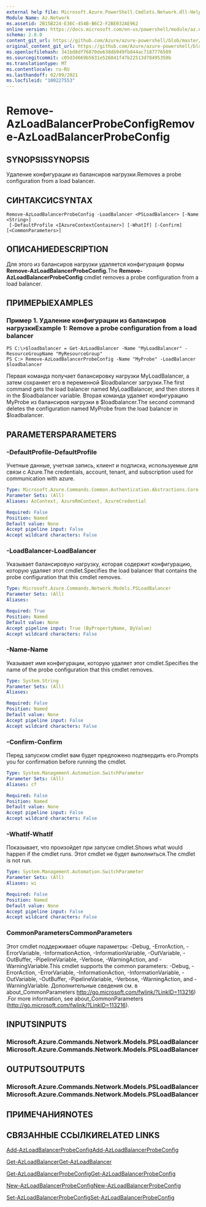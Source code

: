 ```yaml
---
external help file: Microsoft.Azure.PowerShell.Cmdlets.Network.dll-Help.xml
Module Name: Az.Network
ms.assetid: 2B15B224-E36C-454B-B6C2-F2BE032AE962
online version: https://docs.microsoft.com/en-us/powershell/module/az.network/remove-azloadbalancerprobeconfig
schema: 2.0.0
content_git_url: https://github.com/Azure/azure-powershell/blob/master/src/Network/Network/help/Remove-AzLoadBalancerProbeConfig.md
original_content_git_url: https://github.com/Azure/azure-powershell/blob/master/src/Network/Network/help/Remove-AzLoadBalancerProbeConfig.md
ms.openlocfilehash: 341bd8df76870de638db949fb844ac7187776509
ms.sourcegitcommit: c05d3d669b5631e526841f47b22513d78495350b
ms.translationtype: MT
ms.contentlocale: ru-RU
ms.lasthandoff: 02/09/2021
ms.locfileid: "100227553"
---
```

# <span data-ttu-id="78244-101">Remove-AzLoadBalancerProbeConfig</span><span class="sxs-lookup"><span data-stu-id="78244-101">Remove-AzLoadBalancerProbeConfig</span></span>

## <span data-ttu-id="78244-102">SYNOPSIS</span><span class="sxs-lookup"><span data-stu-id="78244-102">SYNOPSIS</span></span>
<span data-ttu-id="78244-103">Удаление конфигурации из балансиров нагрузки.</span><span class="sxs-lookup"><span data-stu-id="78244-103">Removes a probe configuration from a load balancer.</span></span>

## <span data-ttu-id="78244-104">СИНТАКСИС</span><span class="sxs-lookup"><span data-stu-id="78244-104">SYNTAX</span></span>

```
Remove-AzLoadBalancerProbeConfig -LoadBalancer <PSLoadBalancer> [-Name <String>]
 [-DefaultProfile <IAzureContextContainer>] [-WhatIf] [-Confirm] [<CommonParameters>]
```

## <span data-ttu-id="78244-105">ОПИСАНИЕ</span><span class="sxs-lookup"><span data-stu-id="78244-105">DESCRIPTION</span></span>
<span data-ttu-id="78244-106">Для этого из балансиров нагрузки удаляется конфигурация формы **Remove-AzLoadBalancerProbeConfig.**</span><span class="sxs-lookup"><span data-stu-id="78244-106">The **Remove-AzLoadBalancerProbeConfig** cmdlet removes a probe configuration from a load balancer.</span></span>

## <span data-ttu-id="78244-107">ПРИМЕРЫ</span><span class="sxs-lookup"><span data-stu-id="78244-107">EXAMPLES</span></span>

### <span data-ttu-id="78244-108">Пример 1. Удаление конфигурации из балансиров нагрузки</span><span class="sxs-lookup"><span data-stu-id="78244-108">Example 1: Remove a probe configuration from a load balancer</span></span>
```
PS C:\>$loadbalancer = Get-AzLoadBalancer -Name "MyLoadBalancer" -ResourceGroupName "MyResourceGroup"
PS C:> Remove-AzLoadBalancerProbeConfig -Name "MyProbe" -LoadBalancer $loadbalancer
```

<span data-ttu-id="78244-109">Первая команда получает балансировку нагрузки MyLoadBalancer, а затем сохраняет его в переменной $loadbalancer загрузки.</span><span class="sxs-lookup"><span data-stu-id="78244-109">The first command gets the load balancer named MyLoadBalancer, and then stores it in the $loadbalancer variable.</span></span>
<span data-ttu-id="78244-110">Вторая команда удаляет конфигурацию MyProbe из балансиров нагрузки в $loadbalancer.</span><span class="sxs-lookup"><span data-stu-id="78244-110">The second command deletes the configuration named MyProbe from the load balancer in $loadbalancer.</span></span>

## <span data-ttu-id="78244-111">PARAMETERS</span><span class="sxs-lookup"><span data-stu-id="78244-111">PARAMETERS</span></span>

### <span data-ttu-id="78244-112">-DefaultProfile</span><span class="sxs-lookup"><span data-stu-id="78244-112">-DefaultProfile</span></span>
<span data-ttu-id="78244-113">Учетные данные, учетная запись, клиент и подписка, используемые для связи с Azure.</span><span class="sxs-lookup"><span data-stu-id="78244-113">The credentials, account, tenant, and subscription used for communication with azure.</span></span>

```yaml
Type: Microsoft.Azure.Commands.Common.Authentication.Abstractions.Core.IAzureContextContainer
Parameter Sets: (All)
Aliases: AzContext, AzureRmContext, AzureCredential

Required: False
Position: Named
Default value: None
Accept pipeline input: False
Accept wildcard characters: False
```

### <span data-ttu-id="78244-114">-LoadBalancer</span><span class="sxs-lookup"><span data-stu-id="78244-114">-LoadBalancer</span></span>
<span data-ttu-id="78244-115">Указывает балансировую нагрузку, которая содержит конфигурацию, которую удаляет этот cmdlet.</span><span class="sxs-lookup"><span data-stu-id="78244-115">Specifies the load balancer that contains the probe configuration that this cmdlet removes.</span></span>

```yaml
Type: Microsoft.Azure.Commands.Network.Models.PSLoadBalancer
Parameter Sets: (All)
Aliases:

Required: True
Position: Named
Default value: None
Accept pipeline input: True (ByPropertyName, ByValue)
Accept wildcard characters: False
```

### <span data-ttu-id="78244-116">-Name</span><span class="sxs-lookup"><span data-stu-id="78244-116">-Name</span></span>
<span data-ttu-id="78244-117">Указывает имя конфигурации, которую удаляет этот cmdlet.</span><span class="sxs-lookup"><span data-stu-id="78244-117">Specifies the name of the probe configuration that this cmdlet removes.</span></span>

```yaml
Type: System.String
Parameter Sets: (All)
Aliases:

Required: False
Position: Named
Default value: None
Accept pipeline input: False
Accept wildcard characters: False
```

### <span data-ttu-id="78244-118">-Confirm</span><span class="sxs-lookup"><span data-stu-id="78244-118">-Confirm</span></span>
<span data-ttu-id="78244-119">Перед запуском cmdlet вам будет предложено подтвердить его.</span><span class="sxs-lookup"><span data-stu-id="78244-119">Prompts you for confirmation before running the cmdlet.</span></span>

```yaml
Type: System.Management.Automation.SwitchParameter
Parameter Sets: (All)
Aliases: cf

Required: False
Position: Named
Default value: None
Accept pipeline input: False
Accept wildcard characters: False
```

### <span data-ttu-id="78244-120">-WhatIf</span><span class="sxs-lookup"><span data-stu-id="78244-120">-WhatIf</span></span>
<span data-ttu-id="78244-121">Показывает, что произойдет при запуске cmdlet.</span><span class="sxs-lookup"><span data-stu-id="78244-121">Shows what would happen if the cmdlet runs.</span></span> <span data-ttu-id="78244-122">Этот cmdlet не будет выполниться.</span><span class="sxs-lookup"><span data-stu-id="78244-122">The cmdlet is not run.</span></span>

```yaml
Type: System.Management.Automation.SwitchParameter
Parameter Sets: (All)
Aliases: wi

Required: False
Position: Named
Default value: None
Accept pipeline input: False
Accept wildcard characters: False
```

### <span data-ttu-id="78244-123">CommonParameters</span><span class="sxs-lookup"><span data-stu-id="78244-123">CommonParameters</span></span>
<span data-ttu-id="78244-124">Этот cmdlet поддерживает общие параметры: -Debug, -ErrorAction, -ErrorVariable, -InformationAction, -InformationVariable, -OutVariable, -OutBuffer, -PipelineVariable, -Verbose, -WarningAction, and -WarningVariable.</span><span class="sxs-lookup"><span data-stu-id="78244-124">This cmdlet supports the common parameters: -Debug, -ErrorAction, -ErrorVariable, -InformationAction, -InformationVariable, -OutVariable, -OutBuffer, -PipelineVariable, -Verbose, -WarningAction, and -WarningVariable.</span></span> <span data-ttu-id="78244-125">Дополнительные сведения см. в about_CommonParameters http://go.microsoft.com/fwlink/?LinkID=113216) .</span><span class="sxs-lookup"><span data-stu-id="78244-125">For more information, see about_CommonParameters (http://go.microsoft.com/fwlink/?LinkID=113216).</span></span>

## <span data-ttu-id="78244-126">INPUTS</span><span class="sxs-lookup"><span data-stu-id="78244-126">INPUTS</span></span>

### <span data-ttu-id="78244-127">Microsoft.Azure.Commands.Network.Models.PSLoadBalancer</span><span class="sxs-lookup"><span data-stu-id="78244-127">Microsoft.Azure.Commands.Network.Models.PSLoadBalancer</span></span>

## <span data-ttu-id="78244-128">OUTPUTS</span><span class="sxs-lookup"><span data-stu-id="78244-128">OUTPUTS</span></span>

### <span data-ttu-id="78244-129">Microsoft.Azure.Commands.Network.Models.PSLoadBalancer</span><span class="sxs-lookup"><span data-stu-id="78244-129">Microsoft.Azure.Commands.Network.Models.PSLoadBalancer</span></span>

## <span data-ttu-id="78244-130">ПРИМЕЧАНИЯ</span><span class="sxs-lookup"><span data-stu-id="78244-130">NOTES</span></span>

## <span data-ttu-id="78244-131">СВЯЗАННЫЕ ССЫЛКИ</span><span class="sxs-lookup"><span data-stu-id="78244-131">RELATED LINKS</span></span>

[<span data-ttu-id="78244-132">Add-AzLoadBalancerProbeConfig</span><span class="sxs-lookup"><span data-stu-id="78244-132">Add-AzLoadBalancerProbeConfig</span></span>](./Add-AzLoadBalancerProbeConfig.md)

[<span data-ttu-id="78244-133">Get-AzLoadBalancer</span><span class="sxs-lookup"><span data-stu-id="78244-133">Get-AzLoadBalancer</span></span>](./Get-AzLoadBalancer.md)

[<span data-ttu-id="78244-134">Get-AzLoadBalancerProbeConfig</span><span class="sxs-lookup"><span data-stu-id="78244-134">Get-AzLoadBalancerProbeConfig</span></span>](./Get-AzLoadBalancerProbeConfig.md)

[<span data-ttu-id="78244-135">New-AzLoadBalancerProbeConfig</span><span class="sxs-lookup"><span data-stu-id="78244-135">New-AzLoadBalancerProbeConfig</span></span>](./New-AzLoadBalancerProbeConfig.md)

[<span data-ttu-id="78244-136">Set-AzLoadBalancerProbeConfig</span><span class="sxs-lookup"><span data-stu-id="78244-136">Set-AzLoadBalancerProbeConfig</span></span>](./Set-AzLoadBalancerProbeConfig.md)


